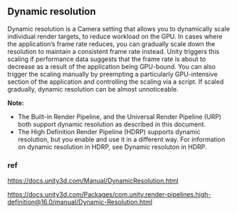 ## Dynamic resolution

Dynamic resolution is a Camera setting that allows you to dynamically scale individual render targets, to reduce workload on the GPU. In cases where the application’s frame rate reduces, you can gradually scale down the resolution to maintain a consistent frame rate instead. Unity triggers this scaling if performance data suggests that the frame rate is about to decrease as a result of the application being GPU-bound. You can also trigger the scaling manually by preempting a particularly GPU-intensive section of the application and controlling the scaling via a script. If scaled gradually, dynamic resolution can be almost unnoticeable.
 
 
**Note:** 
- The Built-in Render Pipeline, and the Universal Render Pipeline (URP) both support dynamic resolution as described in this document.
- The High Definition Render Pipeline (HDRP) supports dynamic resolution, but you enable and use it in a different way. For information on dynamic resolution in HDRP, see Dynamic resoluton in HDRP.





### ref
https://docs.unity3d.com/Manual/DynamicResolution.html

https://docs.unity3d.com/Packages/com.unity.render-pipelines.high-definition@16.0/manual/Dynamic-Resolution.html

